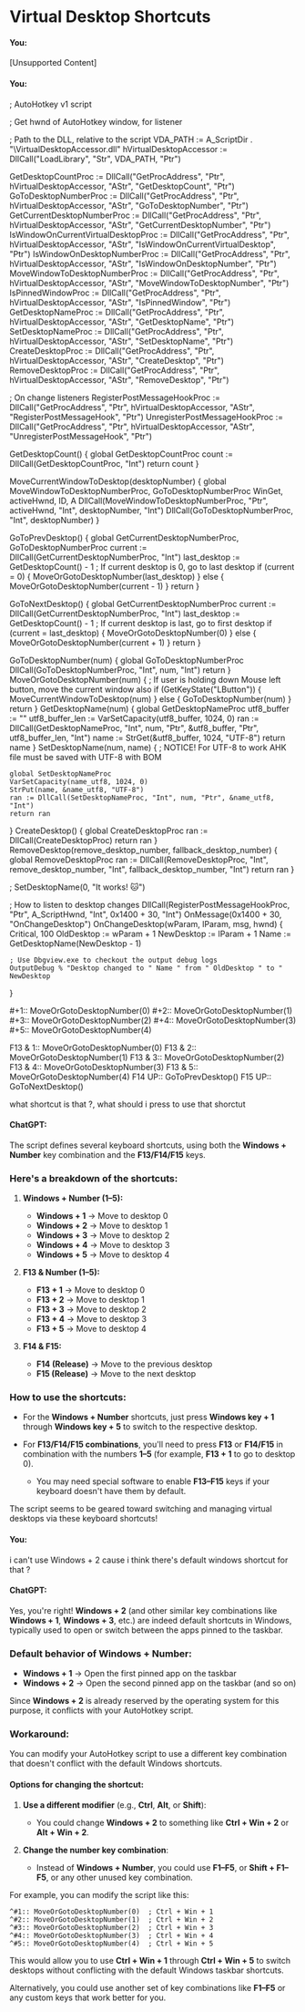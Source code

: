 # Virtual Desktop Shortcuts

#### You:
[Unsupported Content]

#### You:
; AutoHotkey v1 script

; Get hwnd of AutoHotkey window, for listener

; Path to the DLL, relative to the script
VDA_PATH := A_ScriptDir . "\VirtualDesktopAccessor.dll"
hVirtualDesktopAccessor := DllCall("LoadLibrary", "Str", VDA_PATH, "Ptr")

GetDesktopCountProc := DllCall("GetProcAddress", "Ptr", hVirtualDesktopAccessor, "AStr", "GetDesktopCount", "Ptr")
GoToDesktopNumberProc := DllCall("GetProcAddress", "Ptr", hVirtualDesktopAccessor, "AStr", "GoToDesktopNumber", "Ptr")
GetCurrentDesktopNumberProc := DllCall("GetProcAddress", "Ptr", hVirtualDesktopAccessor, "AStr", "GetCurrentDesktopNumber", "Ptr")
IsWindowOnCurrentVirtualDesktopProc := DllCall("GetProcAddress", "Ptr", hVirtualDesktopAccessor, "AStr", "IsWindowOnCurrentVirtualDesktop", "Ptr")
IsWindowOnDesktopNumberProc := DllCall("GetProcAddress", "Ptr", hVirtualDesktopAccessor, "AStr", "IsWindowOnDesktopNumber", "Ptr")
MoveWindowToDesktopNumberProc := DllCall("GetProcAddress", "Ptr", hVirtualDesktopAccessor, "AStr", "MoveWindowToDesktopNumber", "Ptr")
IsPinnedWindowProc := DllCall("GetProcAddress", "Ptr", hVirtualDesktopAccessor, "AStr", "IsPinnedWindow", "Ptr")
GetDesktopNameProc := DllCall("GetProcAddress", "Ptr", hVirtualDesktopAccessor, "AStr", "GetDesktopName", "Ptr")
SetDesktopNameProc := DllCall("GetProcAddress", "Ptr", hVirtualDesktopAccessor, "AStr", "SetDesktopName", "Ptr")
CreateDesktopProc := DllCall("GetProcAddress", "Ptr", hVirtualDesktopAccessor, "AStr", "CreateDesktop", "Ptr")
RemoveDesktopProc := DllCall("GetProcAddress", "Ptr", hVirtualDesktopAccessor, "AStr", "RemoveDesktop", "Ptr")

; On change listeners
RegisterPostMessageHookProc := DllCall("GetProcAddress", "Ptr", hVirtualDesktopAccessor, "AStr", "RegisterPostMessageHook", "Ptr")
UnregisterPostMessageHookProc := DllCall("GetProcAddress", "Ptr", hVirtualDesktopAccessor, "AStr", "UnregisterPostMessageHook", "Ptr")

GetDesktopCount() {
    global GetDesktopCountProc
    count := DllCall(GetDesktopCountProc, "Int")
    return count
}

MoveCurrentWindowToDesktop(desktopNumber) {
    global MoveWindowToDesktopNumberProc, GoToDesktopNumberProc
    WinGet, activeHwnd, ID, A
    DllCall(MoveWindowToDesktopNumberProc, "Ptr", activeHwnd, "Int", desktopNumber, "Int")
    DllCall(GoToDesktopNumberProc, "Int", desktopNumber)
}

GoToPrevDesktop() {
    global GetCurrentDesktopNumberProc, GoToDesktopNumberProc
    current := DllCall(GetCurrentDesktopNumberProc, "Int")
    last_desktop := GetDesktopCount() - 1
    ; If current desktop is 0, go to last desktop
    if (current = 0) {
        MoveOrGotoDesktopNumber(last_desktop)
    } else {
        MoveOrGotoDesktopNumber(current - 1)
    }
    return
}

GoToNextDesktop() {
    global GetCurrentDesktopNumberProc
    current := DllCall(GetCurrentDesktopNumberProc, "Int")
    last_desktop := GetDesktopCount() - 1
    ; If current desktop is last, go to first desktop
    if (current = last_desktop) {
        MoveOrGotoDesktopNumber(0)
    } else {
        MoveOrGotoDesktopNumber(current + 1)
    }
    return
}

GoToDesktopNumber(num) {
    global GoToDesktopNumberProc
    DllCall(GoToDesktopNumberProc, "Int", num, "Int")
    return
}
MoveOrGotoDesktopNumber(num) {
    ; If user is holding down Mouse left button, move the current window also
    if (GetKeyState("LButton")) {
        MoveCurrentWindowToDesktop(num)
    } else {
        GoToDesktopNumber(num)
    }
    return
}
GetDesktopName(num) {
    global GetDesktopNameProc
    utf8_buffer := ""
    utf8_buffer_len := VarSetCapacity(utf8_buffer, 1024, 0)
    ran := DllCall(GetDesktopNameProc, "Int", num, "Ptr", &utf8_buffer, "Ptr", utf8_buffer_len, "Int")
    name := StrGet(&utf8_buffer, 1024, "UTF-8")
    return name
}
SetDesktopName(num, name) {
    ; NOTICE! For UTF-8 to work AHK file must be saved with UTF-8 with BOM

    global SetDesktopNameProc
    VarSetCapacity(name_utf8, 1024, 0)
    StrPut(name, &name_utf8, "UTF-8")
    ran := DllCall(SetDesktopNameProc, "Int", num, "Ptr", &name_utf8, "Int")
    return ran
}
CreateDesktop() {
    global CreateDesktopProc
    ran := DllCall(CreateDesktopProc)
    return ran
}
RemoveDesktop(remove_desktop_number, fallback_desktop_number) {
    global RemoveDesktopProc
    ran := DllCall(RemoveDesktopProc, "Int", remove_desktop_number, "Int", fallback_desktop_number, "Int")
    return ran
}

; SetDesktopName(0, "It works! 🐱")

; How to listen to desktop changes
DllCall(RegisterPostMessageHookProc, "Ptr", A_ScriptHwnd, "Int", 0x1400 + 30, "Int")
OnMessage(0x1400 + 30, "OnChangeDesktop")
OnChangeDesktop(wParam, lParam, msg, hwnd) {
    Critical, 100
    OldDesktop := wParam + 1
    NewDesktop := lParam + 1
    Name := GetDesktopName(NewDesktop - 1)

    ; Use Dbgview.exe to checkout the output debug logs
    OutputDebug % "Desktop changed to " Name " from " OldDesktop " to " NewDesktop
}

#+1:: MoveOrGotoDesktopNumber(0)
#+2:: MoveOrGotoDesktopNumber(1)
#+3:: MoveOrGotoDesktopNumber(2)
#+4:: MoveOrGotoDesktopNumber(3)
#+5:: MoveOrGotoDesktopNumber(4)

F13 & 1:: MoveOrGotoDesktopNumber(0)
F13 & 2:: MoveOrGotoDesktopNumber(1)
F13 & 3:: MoveOrGotoDesktopNumber(2)
F13 & 4:: MoveOrGotoDesktopNumber(3)
F13 & 5:: MoveOrGotoDesktopNumber(4)
F14 UP:: GoToPrevDesktop()
F15 UP:: GoToNextDesktop()


what shortcut is that ?, what should i press to use that shorctut

#### ChatGPT:
The script defines several keyboard shortcuts, using both the **Windows + Number** key combination and the **F13/F14/F15** keys.

### Here's a breakdown of the shortcuts:

1. **Windows + Number (1–5):**
   - **Windows + 1** → Move to desktop 0
   - **Windows + 2** → Move to desktop 1
   - **Windows + 3** → Move to desktop 2
   - **Windows + 4** → Move to desktop 3
   - **Windows + 5** → Move to desktop 4

2. **F13 & Number (1–5):**
   - **F13 + 1** → Move to desktop 0
   - **F13 + 2** → Move to desktop 1
   - **F13 + 3** → Move to desktop 2
   - **F13 + 4** → Move to desktop 3
   - **F13 + 5** → Move to desktop 4

3. **F14 & F15:**
   - **F14 (Release)** → Move to the previous desktop
   - **F15 (Release)** → Move to the next desktop

### How to use the shortcuts:

- For the **Windows + Number** shortcuts, just press **Windows key + 1** through **Windows key + 5** to switch to the respective desktop.

- For **F13/F14/F15 combinations**, you'll need to press **F13** or **F14/F15** in combination with the numbers **1–5** (for example, **F13 + 1** to go to desktop 0).
  - You may need special software to enable **F13–F15** keys if your keyboard doesn't have them by default.

The script seems to be geared toward switching and managing virtual desktops via these keyboard shortcuts!


#### You:
i can't use Windows + 2
cause i think there's default windows shortcut for that ?

#### ChatGPT:
Yes, you're right! **Windows + 2** (and other similar key combinations like **Windows + 1**, **Windows + 3**, etc.) are indeed default shortcuts in Windows, typically used to open or switch between the apps pinned to the taskbar.

### Default behavior of **Windows + Number**:

- **Windows + 1** → Open the first pinned app on the taskbar
- **Windows + 2** → Open the second pinned app on the taskbar (and so on)

Since **Windows + 2** is already reserved by the operating system for this purpose, it conflicts with your AutoHotkey script.

### Workaround:

You can modify your AutoHotkey script to use a different key combination that doesn't conflict with the default Windows shortcuts.

#### Options for changing the shortcut:

1. **Use a different modifier** (e.g., **Ctrl**, **Alt**, or **Shift**):
   - You could change **Windows + 2** to something like **Ctrl + Win + 2** or **Alt + Win + 2**.

2. **Change the number key combination**:
   - Instead of **Windows + Number**, you could use **F1–F5**, or **Shift + F1–F5**, or any other unused key combination.

For example, you can modify the script like this:

```ahk
^#1:: MoveOrGotoDesktopNumber(0)  ; Ctrl + Win + 1
^#2:: MoveOrGotoDesktopNumber(1)  ; Ctrl + Win + 2
^#3:: MoveOrGotoDesktopNumber(2)  ; Ctrl + Win + 3
^#4:: MoveOrGotoDesktopNumber(3)  ; Ctrl + Win + 4
^#5:: MoveOrGotoDesktopNumber(4)  ; Ctrl + Win + 5
```

This would allow you to use **Ctrl + Win + 1** through **Ctrl + Win + 5** to switch desktops without conflicting with the default Windows taskbar shortcuts.

Alternatively, you could use another set of key combinations like **F1–F5** or any custom keys that work better for you.
